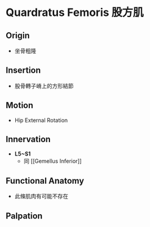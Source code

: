 # Quardratus Femoris 股方肌
## Origin
* 坐骨粗隆  

## Insertion
* 股骨轉子嵴上的方形結節  

## Motion
* Hip External Rotation  

## Innervation
* **L5~S1**  
	* 同 [[Gemellus Inferior]]  

## Functional Anatomy
* 此條肌肉有可能不存在
## Palpation